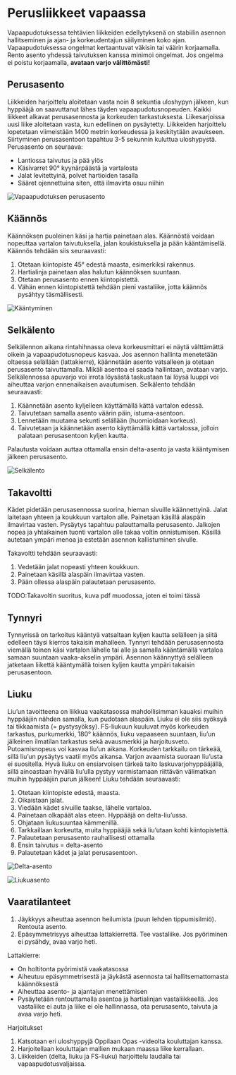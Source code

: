 
# Perusliikkeet vapaassa

Vapaapudotuksessa tehtävien liikkeiden edellytyksenä on stabiilin asennon hallitseminen ja ajan- ja korkeudentajun säilyminen koko ajan. Vapaapudotuksessa ongelmat kertaantuvat väkisin tai väärin korjaamalla. Rento asento yhdessä taivutuksen kanssa minimoi ongelmat. Jos ongelma ei poistu korjaamalla, **avataan varjo välittömästi!**

## Perusasento

Liikkeiden harjoittelu aloitetaan vasta noin 8 sekuntia uloshypyn jälkeen, kun hyppääjä on saavuttanut lähes täyden vapaapudotusnopeuden. Kaikki liikkeet alkavat perusasennosta ja korkeuden tarkastuksesta.
Liikesarjoissa uusi liike aloitetaan vasta, kun edellinen on pysäytetty. Liikkeiden harjoittelu lopetetaan viimeistään 1400 metrin korkeudessa ja keskitytään avaukseen. Siirtyminen perusasentoon tapahtuu 3-5 sekunnin kuluttua uloshypystä. Perusasento on seuraava:

* Lantiossa taivutus ja pää ylös
* Käsivarret 90° kyynärpäästä ja vartalosta
* Jalat levitettyinä, polvet hartioiden tasalla
* Sääret ojennettuina siten, että ilmavirta osuu niihin

![Vapaapudotuksen perusasento](/kuvat/Asento-perus.png)

## Käännös

Käännöksen puoleinen käsi ja hartia painetaan alas. Käännöstä voidaan nopeuttaa vartalon taivutuksella, jalan koukistuksella ja pään kääntämisellä. Käännös tehdään siis seuraavasti:

1. Otetaan kiintopiste 45° edestä maasta, esimerkiksi rakennus.
2. Hartialinja painetaan alas halutun käännöksen suuntaan.
3. Otetaan perusasento ennen kiintopistettä.
4. Vähän ennen kiintopistettä tehdään pieni vastaliike, jotta käännös pysähtyy täsmällisesti.

![Kääntyminen](/kuvat/Asento-kaannos.png)

## Selkälento

Selkälennon aikana rintahihnassa oleva korkeusmittari ei näytä välttämättä oikein ja vapaapudotusnopeus kasvaa. Jos asennon hallinta menetetään oltaessa selällään (lattakierre), käännetään asento vatsalleen ja otetaan perusasento taivuttamalla. Mikäli asentoa ei saada hallintaan, avataan varjo. Selkälennossa apuvarjo voi irrota löysästä taskustaan tai löysä luuppi voi aiheuttaa varjon ennenaikaisen avautumisen. Selkälento tehdään seuraavasti:

1. Käännetään asento kyljelleen käyttämällä kättä vartalon edessä.
2. Taivutetaan samalla asento väärin päin, istuma-asentoon.
3. Lennetään muutama sekunti selällään (huomioidaan korkeus).
4. Taivutetaan ja käännetään asento käyttämällä kättä vartalossa, jolloin palataan perusasentoon kyljen kautta.

Palautusta voidaan auttaa ottamalla ensin delta-asento ja vasta kääntymisen jälkeen perusasento.

![Selkälento](/kuvat/Selkastabiili.png)

## Takavoltti

Kädet pidetään perusasennossa suorina, hieman sivuille käännettyinä. Jalat laitetaan yhteen ja koukkuun vartalon alle. Painetaan käsillä alaspäin ilmavirtaa vasten. Pysäytys tapahtuu palauttamalla  perusasento. Jalkojen nopea ja yhtaikainen tuonti vartalon alle takaa voltin onnistumisen. Käsillä autetaan ympäri menoa ja estetään asennon kallistuminen sivulle. 

Takavoltti tehdään seuraavasti:

1. Vedetään jalat nopeasti yhteen koukkuun.
2. Painetaan käsillä alaspäin ilmavirtaa vasten.
3. Pään ollessa alaspäin palautetaan perusasento.

TODO:Takavoltin suoritus, kuva pdf muodossa, joten ei toimi tässä

## Tynnyri

Tynnyrissä on tarkoitus kääntyä vatsaltaan kyljen kautta selälleen 
ja siitä edelleen täysi kierros takaisin mahalleen. Tynnyri tehdään 
perusasennosta viemällä toinen käsi vartalon lähelle tai alle ja 
samalla kääntämällä vartaloa samaan suuntaan vaaka-akselin ympäri. 
Asennon käännyttyä selälleen jatketaan liikettä kääntymällä toisen 
kyljen kautta ympäri takaisin perusasentoon.

## Liuku

Liu’un tavoitteena on liikkua vaakatasossa mahdollisimman kauaksi 
muihin hyppääjiin nähden samalla, kun pudotaan alaspäin. Liuku 
ei ole siis syöksyä tai tikkaamista (= pystysyöksy). FS-liukuun 
kuuluvat myös korkeuden tarkastus, purkumerkki, 180° käännös, 
liuku vapaaseen suuntaan, liu’un jälkeinen ilmatilan tarkastus 
sekä avausmerkki ja harjoitusveto. Putoamisnopeus voi kasvaa 
liu’un aikana. Korkeuden tarkkailu on tärkeää, sillä liu’un 
pysäytys vaatii myös aikansa. Varjon avaamista suoraan liu’usta 
ei suositella. Hyvä liuku on ensiarvoisen tärkeä taito 
laskuvarjohyppääjällä, sillä ainoastaan hyvällä liu’ulla 
pystyy varmistamaan riittävän välimatkan muihin hyppääjiin 
purun jälkeen! Liuku tehdään seuraavasti:

1. Otetaan kiintopiste edestä, maasta.
2. Oikaistaan jalat.
3. Viedään kädet sivuille taakse, lähelle vartaloa.
4. Painetaan olkapäät alas eteen. Hyppääjä on delta-liu’ussa.
5. Ohjataan liukusuuntaa kämmenillä.
6. Tarkkaillaan korkeutta, muita hyppääjiä sekä liu’utaan kohti kiintopistettä.
7. Palautetaan perusasento rauhallisesti ottamalla
8. Ensin taivutus = delta-asento
9. Palautetaan kädet ja jalat perusasentoon.

![Delta-asento](/kuvat/Asento-deltaliuku.png)


![Liukuasento](/kuvat/Asento-liuku.png)

## Vaaratilanteet

1. Jäykkyys aiheuttaa asennon heilumista (puun lehden tippumisilmiö). Rentouta asento. 
2. Epäsymmetrisyys aiheuttaa lattakierrettä. Tee vastaliike. Jos pyöriminen ei pysähdy, avaa varjo heti.

Lattakierre:

* On holtitonta pyörimistä vaakatasossa
* Aiheutuu epäsymmetrisestä ja jäykästä asennosta tai hallitsemattomasta käännöksestä
* Aiheuttaa asento- ja ajantajun menettämisen
* Pysäytetään rentouttamalla asentoa ja hartialinjan vastaliikkeellä. Jos vastaliike ei auta ja liike ei ole hallinnassa, ota perusasento, taivuta ja avaa varjo heti.

Harjoitukset

1. Katsotaan eri uloshyppyjä Oppilaan Opas -videolta kouluttajan kanssa.
2. Harjoitellaan kouluttajan mallien mukaan maassa liike kerrallaan.
3. Liikkeiden (delta, liuku ja FS-liuku) harjoittelu laudalla tai vapaapudotusvaljaissa.
